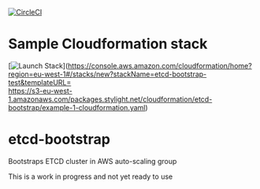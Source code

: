[![CircleCI](https://circleci.com/gh/stylight/etcd-bootstrap/tree/master.svg?style=svg&circle-token=9bbd5dd7529b97a08f07eaacdafd122caa09990f)](https://circleci.com/gh/stylight/etcd-bootstrap/tree/master)

# Sample Cloudformation stack
[![Launch Stack](https://s3.amazonaws.com/cloudformation-examples/cloudformation-launch-stack.png)](https://console.aws.amazon.com/cloudformation/home?region=eu-west-1#/stacks/new?stackName=etcd-bootstrap-test&templateURL=  
https://s3-eu-west-1.amazonaws.com/packages.stylight.net/cloudformation/etcd-bootstrap/example-1-cloudformation.yaml)



# etcd-bootstrap
Bootstraps ETCD cluster in AWS auto-scaling group

This is a work in progress and not yet ready to use
